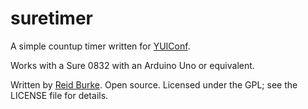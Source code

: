 suretimer
=========

A simple countup timer written for [YUIConf][].

Works with a Sure 0832 with an Arduino Uno or equivalent.

Written by [Reid Burke][reid]. Open source. Licensed under the GPL; see the LICENSE file for details.

  [YUIConf]: http://yuilibrary.com/yuiconf2010/
  [reid]: http://github.com/reid
